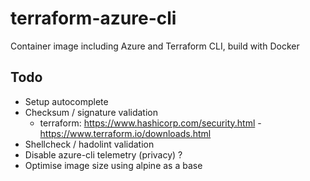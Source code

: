 # terraform-azure-cli
Container image including Azure and Terraform CLI, build with Docker

## Todo
* Setup autocomplete
* Checksum / signature validation
  * terraform: https://www.hashicorp.com/security.html - https://www.terraform.io/downloads.html
* Shellcheck / hadolint validation
* Disable azure-cli telemetry (privacy) ?
* Optimise image size using alpine as a base
